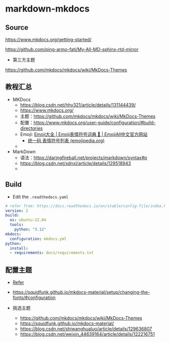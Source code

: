 # markdown-mkdocs



## Source

https://www.mkdocs.org/getting-started/

https://github.com/ping-armo-fati/My-All-MD-sphinx-rtd-mirror

- 第三方主题

https://github.com/mkdocs/mkdocs/wiki/MkDocs-Themes

## 教程汇总

- MKDocs
  - https://blog.csdn.net/hhy321/article/details/131144439/
  - https://www.mkdocs.org/
  - 主题：https://github.com/mkdocs/mkdocs/wiki/MkDocs-Themes
  - 配置：https://www.mkdocs.org/user-guide/configuration/#build-directories
  - Emoji: [Emoji大全 | Emoji表情符号词典 📓 | EmojiAll中文官方网站](https://www.emojiall.com/zh-hans)
    - [统一码 表情符号列表 (emojipedia.org)](https://emojipedia.org/zh/unicode-)
  - 
- MarkDown
  - 语法：https://daringfireball.net/projects/markdown/syntax#p
  - https://blog.csdn.net/xdnxl/article/details/129518943
  - 

## Build

- Edit the `.readthedocs.yaml`

```yaml
# refer from: https://docs.readthedocs.io/en/stable/config-file/index.html
version: 2
build:
  os: ubuntu-22.04
  tools:
    python: "3.12"
mkdocs:
  configuration: mkdocs.yml
python:
  install:
  - requirements: docs/requirements.txt
```



## 配置主题

- [Refer](https://blog.csdn.net/weixin_44639164/article/details/122216751)

- https://squidfunk.github.io/mkdocs-material/setup/changing-the-fonts/#configuration

- 挑选主题
  - <https://github.com/mkdocs/mkdocs/wiki/MkDocs-Themes>
  - https://squidfunk.github.io/mkdocs-material/
  - https://blog.csdn.net/shiwanghualuo/article/details/129636807
  - https://blog.csdn.net/weixin_44639164/article/details/122216751

